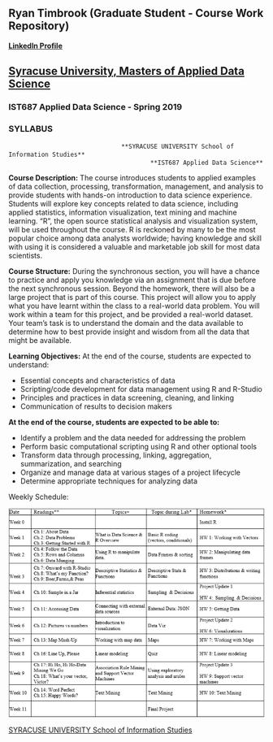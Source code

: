 ## Ryan Timbrook (Graduate Student - Course Work Repository)
**[LinkedIn Profile](https://www.linkedin.com/in/ryantimbrook/)**

## [Syracuse University, Masters of Applied Data Science](https://ischool.syr.edu/academics/graduate/masters-degrees/ms-in-applied-data-science/)

### IST687 Applied Data Science - Spring 2019
### SYLLABUS

                                   **SYRACUSE UNIVERSITY School of Information Studies**
                                           **IST687 Applied Data Science**     

**Course Description:** 
The course introduces students to applied examples of data collection, processing, transformation, management, and analysis to provide students with hands-on introduction to data science experience. Students will explore key concepts related to data science, including applied statistics, information visualization, text mining and machine learning. “R”, the open source statistical analysis and visualization system, will be used throughout the course. R is reckoned by many to be the most popular choice among data analysts worldwide; having knowledge and skill with using it is considered a valuable and marketable job skill for most data scientists. 


**Course Structure:**
During the synchronous section, you will have a chance to practice and apply you knowledge via an assignment that is due before the next synchronous session. Beyond the homework, there will also be a large project that is part of this course. This project will allow you to apply what you have learnt within the class to a real-world data problem. You will work within a team for this project, and be provided a real-world dataset. Your team’s task is to understand the domain and the data available to determine how to best provide insight and wisdom from all the data that might be available. 
 
**Learning Objectives:**
At the end of the course, students are expected to understand: 
* Essential concepts and characteristics of data  
* Scripting/code development for data management using R and R-Studio  
* Principles and practices in data screening, cleaning, and linking 
* Communication of results to decision makers 
 
**At the end of the course, students are expected to be able to:**
* Identify a problem and the data needed for addressing the problem 
* Perform basic computational scripting using R and other optional tools  
* Transform data through processing, linking, aggregation, summarization, and searching 
* Organize and manage data at various stages of a project lifecycle 
* Determine appropriate techniques for analyzing data 
 
 Weekly Schedule:

![Schedule](./images/schedule.png)

[SYRACUSE UNIVERSITY School of Information Studies](https://ischool.syr.edu/)
